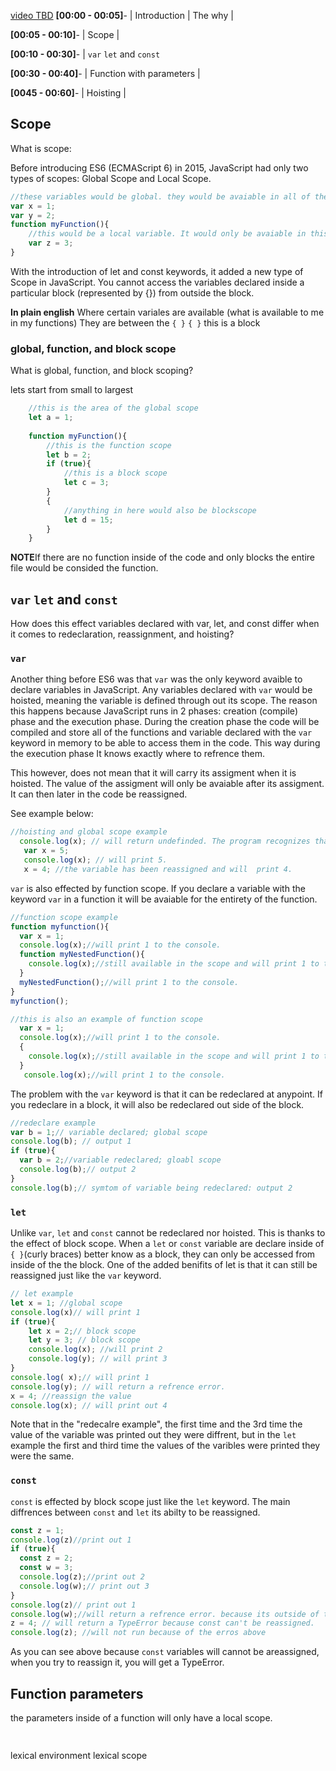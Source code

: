 [video TBD]()
**[00:00 - 00:05]**- | Introduction | The why |

**[00:05 - 00:10]**- | Scope | 

**[00:10 - 00:30]**- | `var` `let` and `const`

**[00:30 - 00:40]**- | Function with parameters |

**[0045 - 00:60]**- | Hoisting |



## Scope

What is scope:

Before introducing ES6 (ECMAScript 6) in 2015, JavaScript had only two types of scopes: Global Scope and Local Scope. 

```js
//these variables would be global. they would be avaiable in all of the code
var x = 1;
var y = 2;
function myFunction(){
	//this would be a local variable. It would only be avaiable in this function
	var z = 3;
}
```
With the introduction of let and const keywords, it added a new type of Scope in JavaScript. You cannot access the variables declared inside a particular block (represented by {}) from outside the block. 

**In plain english**
Where certain variales are available (what is available to me in my functions)
They are between the `{ }`
`{ }` this is a block

### global, function, and block scope

What is global, function, and block scoping?

lets start from small to largest
```js
    //this is the area of the global scope
    let a = 1;
    
    function myFunction(){
        //this is the function scope
        let b = 2; 
        if (true){
            //this is a block scope
            let c = 3;
        }
        {
        	//anything in here would also be blockscope
        	let d = 15;
        }
    }

```
**NOTE**If there are no function inside of the code and only blocks the entire file would be consided the function.


## `var` `let` and `const`

How does this effect variables declared with var, let, and const differ when it comes to redeclaration, reassignment, and hoisting?

### `var`

Another thing before ES6 was that `var` was the only keyword avaible to declare variables in JavaScript. Any variables declared with `var` would be hoisted, meaning the variable is defined through out its scope. The reason  this happens because JavaScript runs in 2 phases: creation (compile) phase and the execution phase. During the creation phase the code will be compiled and store all of the functions and variable declared with the `var` keyword in memory to be able to access them in the code. This way during the execution phase It knows exactly where to refrence them. 

This however, does not mean that it will carry its assigment when it is hoisted. The value of the assigment will only be avaiable after its assigment. It can then later in the code be reassigned.


 See example below:
 ```js
 //hoisting and global scope example
   console.log(x); // will return undefinded. The program recognizes that this variables exists. 
    var x = 5;
    console.log(x); // will print 5.
    x = 4; //the variable has been reassigned and will  print 4.
  ```
  `var` is also effected by function scope. If you declare a variable with the keyword `var` in a function it will be avaiable for the entirety of the function. 
  ```js
  //function scope example
  function myfunction(){
    var x = 1;
    console.log(x);//will print 1 to the console.
    function myNestedFunction(){
      console.log(x);//still available in the scope and will print 1 to the console.
    }
    myNestedFunction();//will print 1 to the console.
  }
  myfunction();
  
  //this is also an example of function scope
    var x = 1;
    console.log(x);//will print 1 to the console.
    {
      console.log(x);//still available in the scope and will print 1 to the console.
    }
     console.log(x);//will print 1 to the console.
  ```
  The problem with the `var` keyword is that it can be redeclared at anypoint. If you redeclare in a block, it will also be redeclared out side of the block.
  ```js
  //redeclare example
  var b = 1;// variable declared; global scope
  console.log(b); // output 1
  if (true){
    var b = 2;//variable redeclared; gloabl scope
    console.log(b);// output 2
  }
  console.log(b);// symtom of variable being redeclared: output 2
  ```
  
  ### `let`
  Unlike `var`, `let` and `const` cannot be redeclared nor hoisted. This is thanks to the effect of block scope. When a `let` or `const` variable are declare inside of `{ }`(curly braces) better know as a block, they can only be accessed from inside of the the block. One of the added benifits of let is that it can still be reassigned just like the `var` keyword.

  ```js
  // let example
  let x = 1; //global scope
  console.log(x)// will print 1
  if (true){
      let x = 2;// block scope
      let y = 3; // block scope
      console.log(x); //will print 2
      console.log(y); // will print 3
  }
  console.log( x);// will print 1
  console.log(y); // will return a refrence error. 
  x = 4; //reassign the value
  console.log(x); // will print out 4 
  ```
  Note that in the "redecalre example", the first time and the 
  3rd time the value of the variable was printed out they were diffrent, but in the `let` example the first and third time the values of the varibles were printed they were the same.  

### `const`

  `const` is effected by block scope just like the `let` keyword. The main diffrences between `const` and `let` its abilty to be reassigned.  
  ```js
  const z = 1;
  console.log(z)//print out 1
  if (true){
    const z = 2;
    const w = 3;
    console.log(z);//print out 2
    console.log(w);// print out 3
  }
  console.log(z)// print out 1
  console.log(w);//will return a refrence error. because its outside of the block
  z = 4; // will return a TypeError because const can't be reassigned.
  console.log(z); //will not run because of the erros above
  ```
  As you can see above because `const` variables will cannot be areassigned, when you try to reassign it, you will get a TypeError. 
  
## Function parameters

the parameters inside of a function will only have a local scope. 

```js
	
```
lexical environment
lexical scope